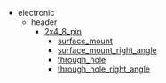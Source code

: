 * electronic
  * header
    * [2x4_8_pin](electronic/header/2x4_8_pin)
      * [surface_mount](electronic/header/2x4_8_pin/surface_mount)
      * [surface_mount_right_angle](electronic/header/2x4_8_pin/surface_mount/surface_mount_right_angle)
      * [through_hole](electronic/header/2x4_8_pin/surface_mount/surface_mount_right_angle/through_hole)
      * [through_hole_right_angle](electronic/header/2x4_8_pin/surface_mount/surface_mount_right_angle/through_hole/through_hole_right_angle)
